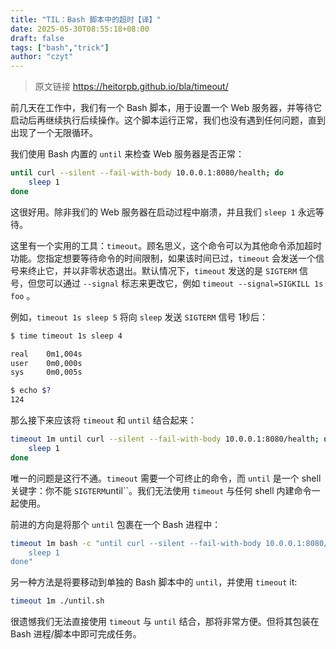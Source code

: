 ```yaml
---
title: "TIL：Bash 脚本中的超时【译】"
date: 2025-05-30T08:55:18+08:00
draft: false
tags: ["bash","trick"]
author: "czyt"
---
```


> 原文链接 https://heitorpb.github.io/bla/timeout/

前几天在工作中，我们有一个 Bash 脚本，用于设置一个 Web 服务器，并等待它启动后再继续执行后续操作。这个脚本运行正常，我们也没有遇到任何问题，直到出现了一个无限循环。

我们使用 Bash 内置的 `until` 来检查 Web 服务器是否正常：

```bash
until curl --silent --fail-with-body 10.0.0.1:8080/health; do
	sleep 1
done
```

这很好用。除非我们的 Web 服务器在启动过程中崩溃，并且我们 `sleep 1` 永远等待。

这里有一个实用的工具：`timeout`。顾名思义，这个命令可以为其他命令添加超时功能。您指定想要等待命令的时间限制，如果该时间已过，`timeout` 会发送一个信号来终止它，并以非零状态退出。默认情况下，`timeout` 发送的是 `SIGTERM` 信号，但您可以通过 `--signal` 标志来更改它，例如 `timeout --signal=SIGKILL 1s foo` 。

例如，`timeout 1s sleep 5` 将向 `sleep` 发送 `SIGTERM` 信号 1秒后：

```bash
$ time timeout 1s sleep 4

real    0m1,004s
user    0m0,000s
sys     0m0,005s

$ echo $?
124
```

那么接下来应该将 `timeout` 和 `until` 结合起来：

```bash
timeout 1m until curl --silent --fail-with-body 10.0.0.1:8080/health; do
	sleep 1
done
```

唯一的问题是这行不通。``timeout`` 需要一个可终止的命令，而 ``until`` 是一个 shell 关键字：你不能 ``SIGTERM``until``。我们无法使用 `timeout` 与任何 shell 内建命令一起使用。

前进的方向是将那个 `until` 包裹在一个 Bash 进程中：

```bash
timeout 1m bash -c "until curl --silent --fail-with-body 10.0.0.1:8080/health; do
	sleep 1
done"
```

另一种方法是将要移动到单独的 Bash 脚本中的 `until`，并使用 `timeout` it:

```bash
timeout 1m ./until.sh
```

很遗憾我们无法直接使用 `timeout` 与 `until` 结合，那将非常方便。但将其包装在 Bash 进程/脚本中即可完成任务。
